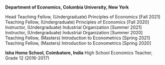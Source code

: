 **Department of Economics, Columbia University, New York**

Head Teaching Fellow, (Undergraduate) Principles of Economics [Fall 2021]
Teaching Fellow, (Undergraduate) Principles of Economics [Fall 2020]
Instructor, (Undergraduate) Industrial Organization [Summer 2021]
Instructor, (Undergraduate) Industrial Organization [Summer 2020]
Teaching Fellow, (Masters) Introduction to Econometrics [Spring 2021]
Teaching Fellow, (Masters) Introduction to Econometrics [Spring 2020]

**Isha Home School, Coimbatore, India** 
High School Economics Teacher, Grade 12 (2016-2017)

